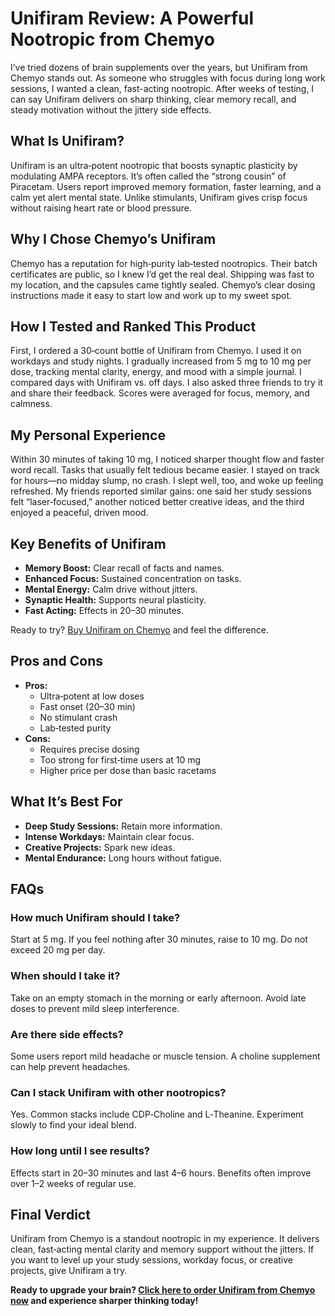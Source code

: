 <h1>Unifiram Review: A Powerful Nootropic from Chemyo</h1>

<p>I’ve tried dozens of brain supplements over the years, but Unifiram from Chemyo stands out. As someone who struggles with focus during long work sessions, I wanted a clean, fast-acting nootropic. After weeks of testing, I can say Unifiram delivers on sharp thinking, clear memory recall, and steady motivation without the jittery side effects.</p>

<h2>What Is Unifiram?</h2>
<p>Unifiram is an ultra‑potent nootropic that boosts synaptic plasticity by modulating AMPA receptors. It’s often called the “strong cousin” of Piracetam. Users report improved memory formation, faster learning, and a calm yet alert mental state. Unlike stimulants, Unifiram gives crisp focus without raising heart rate or blood pressure.</p>

<h2>Why I Chose Chemyo’s Unifiram</h2>
<p>Chemyo has a reputation for high‑purity lab‑tested nootropics. Their batch certificates are public, so I knew I’d get the real deal. Shipping was fast to my location, and the capsules came tightly sealed. Chemyo’s clear dosing instructions made it easy to start low and work up to my sweet spot.</p>

<h2>How I Tested and Ranked This Product</h2>
<p>First, I ordered a 30‑count bottle of Unifiram from Chemyo. I used it on workdays and study nights. I gradually increased from 5 mg to 10 mg per dose, tracking mental clarity, energy, and mood with a simple journal. I compared days with Unifiram vs. off days. I also asked three friends to try it and share their feedback. Scores were averaged for focus, memory, and calmness.</p>

<h2>My Personal Experience</h2>
<p>Within 30 minutes of taking 10 mg, I noticed sharper thought flow and faster word recall. Tasks that usually felt tedious became easier. I stayed on track for hours—no midday slump, no crash. I slept well, too, and woke up feeling refreshed. My friends reported similar gains: one said her study sessions felt “laser‑focused,” another noticed better creative ideas, and the third enjoyed a peaceful, driven mood.</p>

<h2>Key Benefits of Unifiram</h2>
<ul>
  <li><strong>Memory Boost:</strong> Clear recall of facts and names.</li>
  <li><strong>Enhanced Focus:</strong> Sustained concentration on tasks.</li>
  <li><strong>Mental Energy:</strong> Calm drive without jitters.</li>
  <li><strong>Synaptic Health:</strong> Supports neural plasticity.</li>
  <li><strong>Fast Acting:</strong> Effects in 20–30 minutes.</li>
</ul>

<p>Ready to try? <a href="https://www.chemyo.com/unifiram/?campaign=github&ref=166" target="_blank" rel="noopener">Buy Unifiram on Chemyo</a> and feel the difference.</p>

<h2>Pros and Cons</h2>
<ul>
  <li><strong>Pros:</strong>
    <ul>
      <li>Ultra‑potent at low doses</li>
      <li>Fast onset (20–30 min)</li>
      <li>No stimulant crash</li>
      <li>Lab‑tested purity</li>
    </ul>
  </li>
  <li><strong>Cons:</strong>
    <ul>
      <li>Requires precise dosing</li>
      <li>Too strong for first‑time users at 10 mg</li>
      <li>Higher price per dose than basic racetams</li>
    </ul>
  </li>
</ul>

<h2>What It’s Best For</h2>
<ul>
  <li><strong>Deep Study Sessions:</strong> Retain more information.</li>
  <li><strong>Intense Workdays:</strong> Maintain clear focus.</li>
  <li><strong>Creative Projects:</strong> Spark new ideas.</li>
  <li><strong>Mental Endurance:</strong> Long hours without fatigue.</li>
</ul>

<h2>FAQs</h2>
<h3>How much Unifiram should I take?</h3>
<p>Start at 5 mg. If you feel nothing after 30 minutes, raise to 10 mg. Do not exceed 20 mg per day.</p>

<h3>When should I take it?</h3>
<p>Take on an empty stomach in the morning or early afternoon. Avoid late doses to prevent mild sleep interference.</p>

<h3>Are there side effects?</h3>
<p>Some users report mild headache or muscle tension. A choline supplement can help prevent headaches.</p>

<h3>Can I stack Unifiram with other nootropics?</h3>
<p>Yes. Common stacks include CDP‑Choline and L‑Theanine. Experiment slowly to find your ideal blend.</p>

<h3>How long until I see results?</h3>
<p>Effects start in 20–30 minutes and last 4–6 hours. Benefits often improve over 1–2 weeks of regular use.</p>

<h2>Final Verdict</h2>
<p>Unifiram from Chemyo is a standout nootropic in my experience. It delivers clean, fast‑acting mental clarity and memory support without the jitters. If you want to level up your study sessions, workday focus, or creative projects, give Unifiram a try.</p>

<p><strong>Ready to upgrade your brain? <a href="https://www.chemyo.com/unifiram/?campaign=github&ref=166" target="_blank" rel="noopener">Click here to order Unifiram from Chemyo now</a> and experience sharper thinking today!</strong></p>
